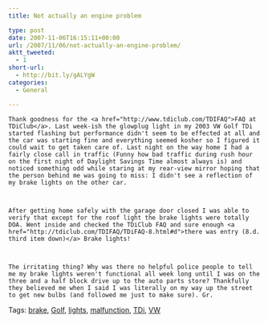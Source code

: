 ```yaml
---
title: Not actually an engine problem

type: post
date: 2007-11-06T16:15:11+00:00
url: /2007/11/06/not-actually-an-engine-problem/
aktt_tweeted:
  - 1
short-url:
  - http://bit.ly/gALYgW
categories:
  - General

---
```

<div class='microid-mailto+http:sha1:362fbee624d813ff86b23c0bb28851e88c36d991'>
  
    Thank goodness for the <a href="http://www.tdiclub.com/TDIFAQ">FAQ at TDiClub</a>. Last week-ish the glowplug light in my 2003 VW Golf TDi started flashing but performance didn't seem to be effected at all and the car was starting fine and everything seemed kosher so I figured it could wait to get taken care of. Last night on the way home I had a fairly close call in traffic (Funny how bad traffic during rush hour on the first night of Daylight Savings Time almost always is) and noticed something odd while staring at my rear-view mirror hoping that the person behind me was going to miss: I didn't see a reflection of my brake lights on the other car.
  
  
  
    After getting home safely with the garage door closed I was able to verify that except for the roof light the brake lights were totally DOA. Went inside and checked the TDiClub FAQ and sure enough <a href="http://tdiclub.com/TDIFAQ/TDiFAQ-8.html#d">there was entry (8.d. third item down)</a> Brake lights!
  
  
  
    The irritating thing? Why was there no helpful police people to tell me my brake lights weren't functional all week long until I was on the three and a half block drive up to the auto parts store? Thankfully they believed me when I said I was literally on my way up the street to get new bulbs (and followed me just to make sure). Gr.
  
</div>

<div class="st-post-tags">
  Tags: <a href="http://www.cavort.org/tag/brake/" title="brake" rel="tag">brake</a>, <a href="http://www.cavort.org/tag/golf/" title="Golf" rel="tag">Golf</a>, <a href="http://www.cavort.org/tag/lights/" title="lights" rel="tag">lights</a>, <a href="http://www.cavort.org/tag/malfunction/" title="malfunction" rel="tag">malfunction</a>, <a href="http://www.cavort.org/tag/tdi/" title="TDi" rel="tag">TDi</a>, <a href="http://www.cavort.org/tag/vw/" title="VW" rel="tag">VW</a><br />
</div>